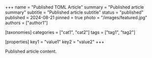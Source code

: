 +++
name = "Published TOML Article"
summary = "Published article summary"
subtitle = "Published article subtitle"
status = "published"
published = 2024-08-21
pinned = true
photo = "/images/featured.jpg"
authors = ["author1"]

[taxonomies]
categories = ["cat1", "cat2"]
tags = ["tag1", "tag2"]

[properties]
key1 = "value1"
key2 = "value2"
+++

Published article content.
